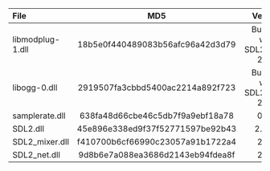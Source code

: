 | File                |               MD5                |            Version            |
|:--------------------|:--------------------------------:|:-----------------------------:|
| libmodplug-1.dll    | 18b5e0f440489083b56afc96a42d3d79 | Bundled with SDL2_mixer 2.6.1 |
| libogg-0.dll        | 2919507fa3cbbd5400ac2214a892f723 | Bundled with SDL2_mixer 2.6.1 |
| samplerate.dll      | 638fa48d66cbe46c5db7f9a9ebf18a78 |             0.2.2             |
| SDL2.dll            | 45e896e338ed9f37f52771597be92b43 |            2.24.2             |
| SDL2_mixer.dll      | f410700b6cf66990c23057a91b1722a4 |             2.6.1             |
| SDL2_net.dll        | 9d8b6e7a088ea3686d2143eb94fdea8f |             2.2.0             |
